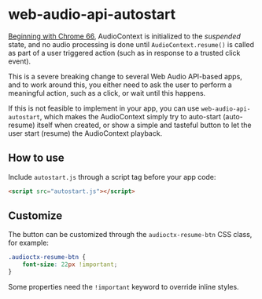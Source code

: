 # web-audio-api-autostart

[Beginning with Chrome 66](https://bugs.chromium.org/p/chromium/issues/detail?id=807017), AudioContext is initialized to the *suspended* state, and no audio processing is done until `AudioContext.resume()` is called as part of a user triggered action (such as in response to a trusted click event).

This is a severe breaking change to several Web Audio API-based apps, and to work around this, you either need to ask the user to perform a meaningful action, such as a click, or wait until this happens.

If this is not feasible to implement in your app, you can use `web-audio-api-autostart`, which makes the AudioContext simply try to auto-start (auto-resume) itself when created, or show a simple and tasteful button to let the user start (resume) the AudioContext playback.

## How to use

Include `autostart.js` through a script tag before your app code:

```html
<script src="autostart.js"></script>
```

## Customize

The button can be customized through the `audioctx-resume-btn` CSS class, for example:

```css
.audioctx-resume-btn {
    font-size: 22px !important;
}
```

Some properties need the `!important` keyword to override inline styles.
